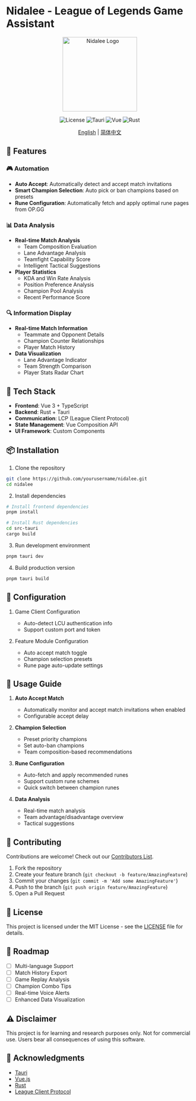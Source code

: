 # Nidalee - League of Legends Game Assistant

<div align="center">
  <img src="assets/logo.png" alt="Nidalee Logo" width="200">
  
  ![License](https://img.shields.io/badge/license-MIT-blue.svg)
  ![Tauri](https://img.shields.io/badge/tauri-2.0.0--alpha-green.svg)
  ![Vue](https://img.shields.io/badge/vue-3.x-brightgreen.svg)
  ![Rust](https://img.shields.io/badge/rust-1.75-orange.svg)
  
  [English](./README_EN.md) | [简体中文](./README.md)
</div>

## 🌟 Features

### 🎮 Automation
- **Auto Accept**: Automatically detect and accept match invitations
- **Smart Champion Selection**: Auto pick or ban champions based on presets
- **Rune Configuration**: Automatically fetch and apply optimal rune pages from OP.GG

### 📊 Data Analysis
- **Real-time Match Analysis**
  - Team Composition Evaluation
  - Lane Advantage Analysis
  - Teamfight Capability Score
  - Intelligent Tactical Suggestions
- **Player Statistics**
  - KDA and Win Rate Analysis
  - Position Preference Analysis
  - Champion Pool Analysis
  - Recent Performance Score

### 🔍 Information Display
- **Real-time Match Information**
  - Teammate and Opponent Details
  - Champion Counter Relationships
  - Player Match History
- **Data Visualization**
  - Lane Advantage Indicator
  - Team Strength Comparison
  - Player Stats Radar Chart

## 🚀 Tech Stack

- **Frontend**: Vue 3 + TypeScript
- **Backend**: Rust + Tauri
- **Communication**: LCP (League Client Protocol)
- **State Management**: Vue Composition API
- **UI Framework**: Custom Components

## 📦 Installation

1. Clone the repository
```bash
git clone https://github.com/yourusername/nidalee.git
cd nidalee
```

2. Install dependencies
```bash
# Install frontend dependencies
pnpm install

# Install Rust dependencies
cd src-tauri
cargo build
```

3. Run development environment
```bash
pnpm tauri dev
```

4. Build production version
```bash
pnpm tauri build
```

## 🔧 Configuration

1. Game Client Configuration
   - Auto-detect LCU authentication info
   - Support custom port and token

2. Feature Module Configuration
   - Auto accept match toggle
   - Champion selection presets
   - Rune page auto-update settings

## 📝 Usage Guide

1. **Auto Accept Match**
   - Automatically monitor and accept match invitations when enabled
   - Configurable accept delay

2. **Champion Selection**
   - Preset priority champions
   - Set auto-ban champions
   - Team composition-based recommendations

3. **Rune Configuration**
   - Auto-fetch and apply recommended runes
   - Support custom rune schemes
   - Quick switch between champion runes

4. **Data Analysis**
   - Real-time match analysis
   - Team advantage/disadvantage overview
   - Tactical suggestions

## 🤝 Contributing

Contributions are welcome! Check out our [Contributors List](CONTRIBUTORS.md).

1. Fork the repository
2. Create your feature branch (`git checkout -b feature/AmazingFeature`)
3. Commit your changes (`git commit -m 'Add some AmazingFeature'`)
4. Push to the branch (`git push origin feature/AmazingFeature`)
5. Open a Pull Request

## 📄 License

This project is licensed under the MIT License - see the [LICENSE](LICENSE) file for details.

## 🎯 Roadmap

- [ ] Multi-language Support
- [ ] Match History Export
- [ ] Game Replay Analysis
- [ ] Champion Combo Tips
- [ ] Real-time Voice Alerts
- [ ] Enhanced Data Visualization

## ⚠️ Disclaimer

This project is for learning and research purposes only. Not for commercial use. Users bear all consequences of using this software.

## 🙏 Acknowledgments

- [Tauri](https://tauri.app/)
- [Vue.js](https://vuejs.org/)
- [Rust](https://www.rust-lang.org/)
- [League Client Protocol](https://developer.riotgames.com/) 